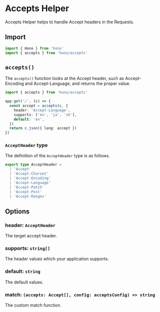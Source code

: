 # Accepts Helper

Accepts Helper helps to handle Accept headers in the Requests.

## Import

```ts
import { Hono } from 'hono'
import { accepts } from 'hono/accepts'
```

## `accepts()`

The `accepts()` function looks at the Accept header, such as Accept-Encoding and Accept-Language, and returns the proper value.

```ts
import { accepts } from 'hono/accepts'

app.get('/', (c) => {
  const accept = accepts(c, {
    header: 'Accept-Language',
    supports: ['en', 'ja', 'zh'],
    default: 'en',
  })
  return c.json({ lang: accept })
})
```

### `AcceptHeader` type

The definition of the `AcceptHeader` type is as follows.

```ts
export type AcceptHeader =
  | 'Accept'
  | 'Accept-Charset'
  | 'Accept-Encoding'
  | 'Accept-Language'
  | 'Accept-Patch'
  | 'Accept-Post'
  | 'Accept-Ranges'
```

## Options
### <Badge type="danger" text="required" /> header: `AcceptHeader`
The target accept header.
### <Badge type="danger" text="required" /> supports: `string[]`
The header values which your application supports.
### <Badge type="danger" text="required" /> default: `string`
The default values.
### <Badge type="info" text="optional" /> match: `(accepts: Accept[], config: acceptsConfig) => string`
The custom match function.
